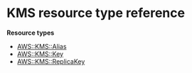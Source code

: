 # KMS resource type reference<a name="AWS_KMS"></a>

**Resource types**
+ [AWS::KMS::Alias](aws-resource-kms-alias.md)
+ [AWS::KMS::Key](aws-resource-kms-key.md)
+ [AWS::KMS::ReplicaKey](aws-resource-kms-replicakey.md)